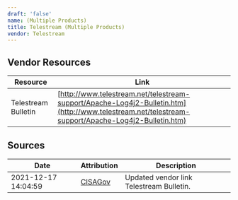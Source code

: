 ```yaml
---
draft: 'false'
name: (Multiple Products)
title: Telestream (Multiple Products)
vendor: Telestream
---
```


## Vendor Resources
| Resource | Link |
| --- | --- |
| Telestream Bulletin | [http://www.telestream.net/telestream-support/Apache-Log4j2-Bulletin.htm](http://www.telestream.net/telestream-support/Apache-Log4j2-Bulletin.htm) |



## Sources
| Date | Attribution | Description |
| --- | --- | --- |
| 2021-12-17 14:04:59 | [CISAGov](https://raw.githubusercontent.com/cisagov/log4j-affected-db/develop/README.md) | Updated vendor link Telestream Bulletin.  |
